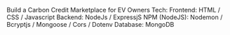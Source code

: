 Build a Carbon Credit Marketplace for EV Owners
Tech:
  Frontend: HTML / CSS / Javascript
  Backend: NodeJs / ExpressjS
    NPM (NodeJS): Nodemon / Bcryptjs / Mongoose / Cors / Dotenv 
  Database: MongoDB
